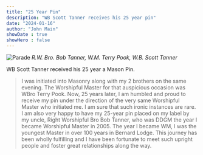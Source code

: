 ```yaml
---
title: "25 Year Pin"
description: "WB Scott Tanner receives his 25 year pin"
date: "2024-01-16"
author: "John Main"
showDate : true
showHero : false
---
```

![Parade](featured.jpg)
*R.W. Bro. Bob Tanner, W.M. Terry Pook, W.B. Scott Tanner*

WB Scott Tanner received his 25 year a Mason Pin.

> I was initiated into Masonry along with my 2 brothers on the same evening. The Worshipful Master for that auspicious occasion was WBro Terry Pook. Now, 25 years later, I am humbled and proud to receive my pin under the direction of the very same Worshipful Master who initiated me. I am sure that such ironic instances are rare. I am also very happy to have my 25-year pin placed on my label by my uncle, Right Worshipful Bro Bob Tanner, who was DDGM the year I became Worshipful Master in 2005. The year I became WM, I was the youngest Master in over 100 years in Bernard Lodge. This journey has been wholly fulfilling and I have been fortunate to meet such upright people and foster great relationships along the way.